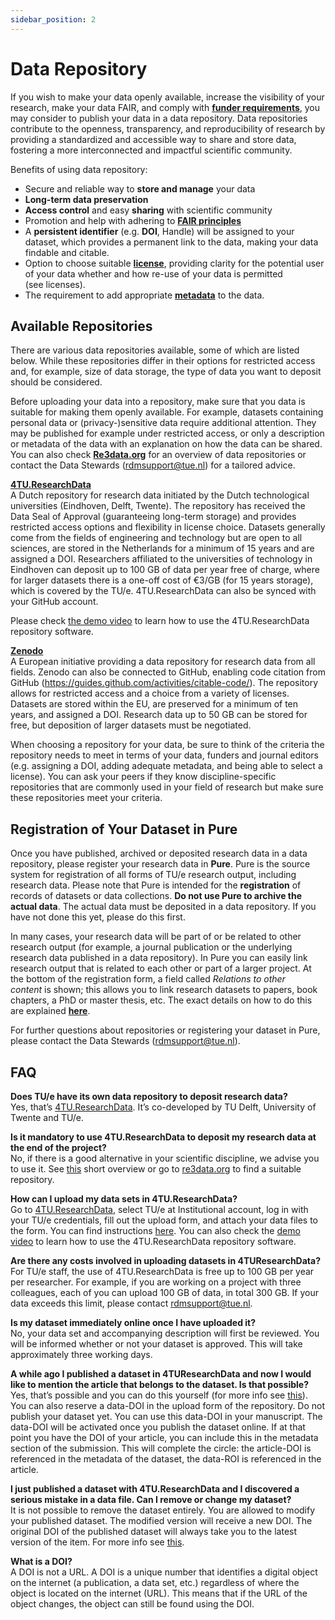 ```yaml
---
sidebar_position: 2
---
```


# Data Repository

If you wish to make your data openly available, increase the visibility of your research, make your data FAIR, and comply with [**funder requirements**](https://www.tue.nl/en/our-university/library/library-for-researchers-and-phds/research-data-management/rdm-themes/funder-requirements), you may consider to publish your data in a data repository. Data repositories contribute to the openness, transparency, and reproducibility of research by providing a standardized and accessible way to share and store data, fostering a more interconnected and impactful scientific community.

Benefits of using data repository:

- Secure and reliable way to **store and manage** your data
- **Long-term data preservation**
- **Access control** and easy **sharing** with scientific community
- Promotion and help with adhering to [**FAIR principles**](https://www.tue.nl/en/our-university/library/library-for-researchers-and-phds/research-data-management/rdm-themes/fair)
- A **persistent identifier** (e.g. **DOI**, Handle) will be assigned to your dataset, which provides a permanent link to the data, making your data findable and citable.
- Option to choose suitable **[license](https://www.tue.nl/en/our-university/library/library-for-researchers-and-phds/research-data-management/after-research/licensing)**, providing clarity for the potential user of your data whether and how re-use of your data is permitted (see licenses).
- The requirement to add appropriate [**metadata**](https://www.tue.nl/en/our-university/library/library-for-researchers-and-phds/research-data-management/rdm-themes/documentation-and-metadata) to the data.

## Available Repositories

There are various data repositories available, some of which are listed below. While these repositories differ in their options for restricted access and, for example, size of data storage, the type of data you want to deposit should be considered.

Before uploading your data into a repository, make sure that you data is suitable for making them openly available. For example, datasets containing personal data or (privacy-)sensitive data require additional attention. They may be published for example under restricted access, or only a description or metadata of the data with an explanation on how the data can be shared. You can also check [**Re3data.org**](http://www.re3data.org/) for an overview of data repositories or contact the Data Stewards (rdmsupport@tue.nl) for a tailored advice.

[**4TU.ResearchData**](https://data.4tu.nl/info/en/)   
A Dutch repository for research data initiated by the Dutch technological universities (Eindhoven, Delft, Twente). The repository has received the Data Seal of Approval (guaranteeing long-term storage) and provides restricted access options and flexibility in license choice. Datasets generally come from the fields of engineering and technology but are open to all sciences, are stored in the Netherlands for a minimum of 15 years and are assigned a DOI. Researchers affiliated to the universities of technology in Eindhoven can deposit up to 100 GB of data per year free of charge, where for larger datasets there is a one-off cost of €3/GB (for 15 years storage), which is covered by the TU/e. 4TU.ResearchData can also be synced with your GitHub account.

Please check [the demo video](https://www.youtube.com/watch?v=VmQr5oDXpoY) to learn how to use the 4TU.ResearchData repository software.

[**Zenodo**](https://zenodo.org/)   
A European initiative providing a data repository for research data from all fields. Zenodo can also be connected to GitHub, enabling code citation from GitHub (https://guides.github.com/activities/citable-code/). The repository allows for restricted access and a choice from a variety of licenses. Datasets are stored within the EU, are preserved for a minimum of ten years, and assigned a DOI. Research data up to 50 GB can be stored for free, but deposition of larger datasets must be negotiated.

When choosing a repository for your data, be sure to think of the criteria the repository needs to meet in terms of your data, funders and journal editors (e.g. assigning a DOI, adding adequate metadata, and being able to select a license). You can ask your peers if they know discipline-specific repositories that are commonly used in your field of research but make sure these repositories meet your criteria.

## Registration of Your Dataset in Pure

Once you have published, archived or deposited research data in a data repository, please register your research data in **Pure**. Pure is the source system for registration of all forms of TU/e research output, including research data. Please note that Pure is intended for the **registration** of records of datasets or data collections. **Do not use Pure to archive the actual data**. The actual data must be deposited in a data repository. If you have not done this yet, please do this first.

In many cases, your research data will be part of or be related to other research output (for example, a journal publication or the underlying research data published in a data repository). In Pure you can easily link research output that is related to each other or part of a larger project. At the bottom of the registration form, a field called *Relations to other content* is shown; this allows you to link research datasets to papers, book chapters, a PhD or master thesis, etc. The exact details on how to do this are explained [**here**](https://assets.w3.tue.nl/w/fileadmin/user_upload/Werkinstructie%20Datasets%20registreren%20in%20Pure%20-%20August%202020.pdf).

For further questions about repositories or registering your dataset in Pure, please contact the Data Stewards (rdmsupport@tue.nl).

## FAQ

**Does TU/e have its own data repository to deposit research data?**  
Yes, that’s [4TU.ResearchData](https://data.4tu.nl/). It’s co-developed by TU Delft, University of Twente and TU/e.

**Is it mandatory to use 4TU.ResearchData to deposit my research data at the end of the project?**  
No, if there is a good alternative in your scientific discipline, we advise you to use it. See [this](https://www.tue.nl/en/our-university/library/library-for-researchers-and-phds/research-data-management/after-research/data-repository) short overview or go to [re3data.org](https://www.re3data.org/) to find a suitable repository.

**How can I upload my data sets in 4TU.ResearchData?**  
Go to [4TU.ResearchData](https://data.4tu.nl/info/en/), select TU/e at Institutional account, log in with your TU/e credentials, fill out the upload form, and attach your data files to the form. You can find instructions [here](https://data.4tu.nl/info/en/use/publish-cite/upload-your-data-in-our-data-repository). You can also check the [demo video](https://www.youtube.com/watch?v=VmQr5oDXpoY) to learn how to use the 4TU.ResearchData repository software.

**Are there any costs involved in uploading datasets in 4TUResearchData?**  
For TU/e staff, the use of 4TU.ResearchData is free up to 100 GB per year per researcher. For example, if you are working on a project with three colleagues, each of you can upload 100 GB of data, in total 300 GB. If your data exceeds this limit, please contact rdmsupport@tue.nl.

**Is my dataset immediately online once I have uploaded it?**  
No, your data set and accompanying description will first be reviewed. You will be informed whether or not your dataset is approved. This will take approximately three working days.

**A while ago I published a dataset in 4TUResearchData and now I would like to mention the article that belongs to the dataset. Is that possible?**  
Yes, that’s possible and you can do this yourself (for more info see [this](https://data.4tu.nl/info/en/use/publish-cite/after-uploading)). You can also reserve a data-DOI in the upload form of the repository. Do not publish your dataset yet. You can use this data-DOI in your manuscript. The data-DOI will be activated once you publish the dataset online. If at that point you have the DOI of your article, you can include this in the metadata section of the submission. This will complete the circle: the article-DOI is referenced in the metadata of the dataset, the data-ROI is referenced in the article.

**I just published a dataset with 4TU.ResearchData and I discovered a serious mistake in a data file. Can I remove or change my dataset?**  
It is not possible to remove the dataset entirely. You are allowed to modify your published dataset. The modified version will receive a new DOI. The original DOI of the published dataset will always take you to the latest version of the item. For more info see [this](https://data.4tu.nl/info/en/use/publish-cite/after-uploading).

**What is a DOI?**  
A DOI is not a URL. A DOI is a unique number that identifies a digital object on the internet (a publication, a data set, etc.) regardless of where the object is located on the internet (URL). This means that if the URL of the object changes, the object can still be found using the DOI.

